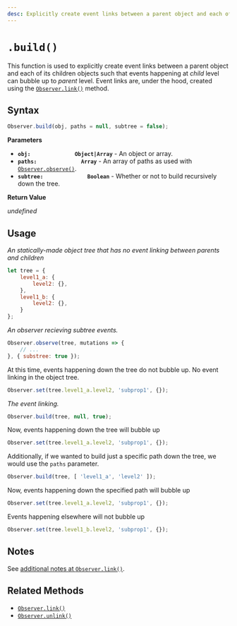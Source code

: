 ```yaml
---
desc: Explicitly create event links between a parent object and each of its children objects.
---
```

# `.build()`

This function is used to explicitly create event links between a parent object and each of its children objects such that events happening at *child* level can bubble up to *parent* level.  Event links are, under the hood, created using the [`Observer.link()`](../link) method.

## Syntax

```js
Observer.build(obj, paths = null, subtree = false);
```

**Parameters**

+ **`obj:              Object|Array`** - An object or array.
+ **`paths:              Array`** - An array of paths as used with [`Observer.observe()`](../../reactions/observe).
+ **`subtree:              Boolean`** - Whether or not to build recursively down the tree.

**Return Value**

*undefined*

## Usage

*An statically-made object tree that has no event linking between parents and children*

```js
let tree = {
    level1_a: {
        level2: {},
    },
    level1_b: {
        level2: {},
    }
};
```

*An observer recieving subtree events.*

```js
Observer.observe(tree, mutations => {
    // ...
}, { substree: true });
```

At this time, events happening down the tree do not bubble up. No event linking in the object tree.

```js
Observer.set(tree.level1_a.level2, 'subprop1', {});
```

*The event linking.*

```js
Observer.build(tree, null, true);
```

Now, events happening down the tree will bubble up

```js
Observer.set(tree.level1_a.level2, 'subprop1', {});
```

Additionally, if we wanted to build just a specific path down the tree, we would use the `paths` parameter.

```js
Observer.build(tree, [ 'level1_a', 'level2' ]);
```

Now, events happening down the specified path will bubble up

```js
Observer.set(tree.level1_a.level2, 'subprop1', {});
```

Events happening elsewhere will not bubble up

```js
Observer.set(tree.level1_b.level2, 'subprop1', {});
```

## Notes

See [additional notes at `Observer.link()`](../link#notes).

## Related Methods

+ [`Observer.link()`](../link)
+ [`Observer.unlink()`](../unlink)
